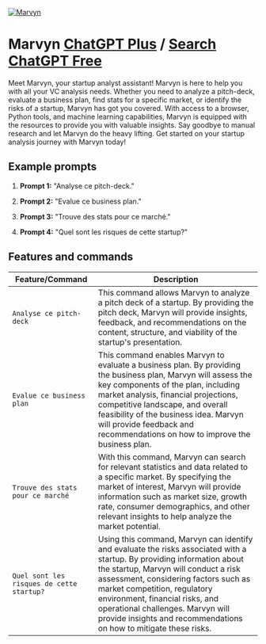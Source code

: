 
[![Marvyn](https://files.oaiusercontent.com/file-3PIpN9A6jsWKOCpmjjXVVJcb?se=2123-10-17T18%3A44%3A10Z&sp=r&sv=2021-08-06&sr=b&rscc=max-age%3D31536000%2C%20immutable&rscd=attachment%3B%20filename%3Drobot-squared.png&sig=DfXuSyPxVItq1SSq%2B8Y9PINad4gwG8wa5XjpwkyR6Dg%3D)](https://chat.openai.com/g/g-qJFhOniM7-marvyn)

# Marvyn [ChatGPT Plus](https://chat.openai.com/g/g-qJFhOniM7-marvyn) / [Search ChatGPT Free](https://gptcall.net/index.html#/?search=Marvyn)

Meet Marvyn, your startup analyst assistant! Marvyn is here to help you with all your VC analysis needs. Whether you need to analyze a pitch-deck, evaluate a business plan, find stats for a specific market, or identify the risks of a startup, Marvyn has got you covered. With access to a browser, Python tools, and machine learning capabilities, Marvyn is equipped with the resources to provide you with valuable insights. Say goodbye to manual research and let Marvyn do the heavy lifting. Get started on your startup analysis journey with Marvyn today!

## Example prompts

1. **Prompt 1:** "Analyse ce pitch-deck."

2. **Prompt 2:** "Evalue ce business plan."

3. **Prompt 3:** "Trouve des stats pour ce marché."

4. **Prompt 4:** "Quel sont les risques de cette startup?"

## Features and commands

| Feature/Command | Description |
| --- | --- |
| `Analyse ce pitch-deck` | This command allows Marvyn to analyze a pitch deck of a startup. By providing the pitch deck, Marvyn will provide insights, feedback, and recommendations on the content, structure, and viability of the startup's presentation. |
| `Evalue ce business plan` | This command enables Marvyn to evaluate a business plan. By providing the business plan, Marvyn will assess the key components of the plan, including market analysis, financial projections, competitive landscape, and overall feasibility of the business idea. Marvyn will provide feedback and recommendations on how to improve the business plan. |
| `Trouve des stats pour ce marché` | With this command, Marvyn can search for relevant statistics and data related to a specific market. By specifying the market of interest, Marvyn will provide information such as market size, growth rate, consumer demographics, and other relevant insights to help analyze the market potential. |
| `Quel sont les risques de cette startup?` | Using this command, Marvyn can identify and evaluate the risks associated with a startup. By providing information about the startup, Marvyn will conduct a risk assessment, considering factors such as market competition, regulatory environment, financial risks, and operational challenges. Marvyn will provide insights and recommendations on how to mitigate these risks. |


